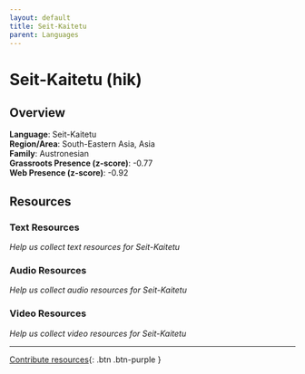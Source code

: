 ```yaml
---
layout: default
title: Seit-Kaitetu
parent: Languages
---
```


# Seit-Kaitetu (hik)

## Overview

**Language**: Seit-Kaitetu  
**Region/Area**: South-Eastern Asia, Asia  
**Family**: Austronesian  
**Grassroots Presence (z-score)**: -0.77  
**Web Presence (z-score)**: -0.92  

## Resources

### Text Resources
*Help us collect text resources for Seit-Kaitetu*

### Audio Resources
*Help us collect audio resources for Seit-Kaitetu*

### Video Resources
*Help us collect video resources for Seit-Kaitetu*

---

[Contribute resources](https://forms.office.com/e/1SfLJx3u1r){: .btn .btn-purple }
